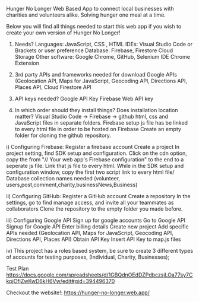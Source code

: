 Hunger No Longer Web Based App to connect local businesses with charities and volunteers alike. 
Solving hunger one meal at a time.

Below you will find all things needed to start this web app if you wish to create your own version of Hunger No Longer!

1. Needs?
Languages: JavaScript, CSS , HTML
IDEs: Visual Studio Code or Brackets or user preference
Database: Firebase, Firestore Cloud Storage 
Other software: Google Chrome, GitHub, Selenium IDE Chrome Extension 

2. 3rd party APIs and frameworks needed for download
Google APIs (Geolocation API, Maps for JavaScript, Geocoding API, Directions API, Places API, 
Cloud Firestore API

3. API keys needed?
Google API Key
Firebase Web API key

4. In which order should they install things? Does installation location matter?
Visual Studio Code -> Firebase -> github
html, css and JavaScript files in separate folders.
Firebase setup js file has be linked to every html file in order to be hosted on Firebase
Create an empty folder for cloning the github repository.


i) Configuring Firebase:
Register a firebase account
Create a project
In project setting, find SDK setup and configuration. Click on the cdn option, copy the from "// Your web app's Firebase configuration" to the end to a seperate js file. Link that js file to every html.
While in the SDK setup and configuration window, copy the first two script link to every html file/
Database collection names needed (volunteer, users,post,comment,charity,businessNews,Business)

ii) Configuring GitHub:
Register a GitHub account
Create a repository
In the settings, go to find manage access, and invite all your teammates as collaborators
Clone the repository to the empty folder you made before.

iii) Configuring Google API
Sign up for google accounts
Go to Google API
Signup for Google API 
Enter billing details 
Create new project 
Add specific APIs needed 
(Geolocation API, Maps for JavaScript, Geocoding API, Directions API, Places API)
Obtain API Key
Insert API Key to map.js files

iv) This project has a roles based system,
be sure to create 3 different types of accounts for testing purposes, (Individual, Charity, Businesses);

Test Plan https://docs.google.com/spreadsheets/d/1GBQdnOEdDZPdbczsjLOa77sy7CkpjOfjZwKwD6kH6Vw/edit#gid=394496370

Checkout the website!: https://hunger-no-longer.web.app/
